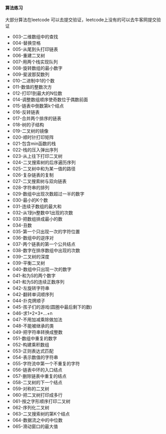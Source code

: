 #### 算法练习

大部分算法在leetcode 可以去提交验证，leetcode上没有的可以去牛客网提交验证

- 003-二维数组中的查找
- 004-替换空格
- 005-从尾到头打印链表
- 006-重建二叉树
- 007-用两个栈实现队列
- 008-旋转数组的最小数字
- 009-斐波那契数列
- 010-二进制中1的个数
- 011-数值的整数次方
- 012-打印1到最大的N位数
- 014-调整数组顺序使奇数位于偶数前面
- 015-链表中倒数第k个结点
- 016-反转链表
- 017-合并两个排序的链表
- 018-树的子结构
- 019-二叉树的镜像
- 020-顺时针打印矩阵
- 021-包含min函数的栈
- 022-栈的压入弹出序列
- 023-从上往下打印二叉树
- 024-二叉搜索树的后序遍历序列
- 025-二叉树中和为某一值的路径
- 026-复杂链表的复制
- 027-二叉搜索树与双向链表
- 028-字符串的排列
- 029-数组中出现次数超过一半的数字
- 030-最小的K个数
- 031-连续子数组的最大和
- 032-从1到n整数中1出现的次数
- 033-把数组排成最小的数
- 034-丑数
- 035-第一个只出现一次的字符位置
- 036-数组中的逆序对
- 037-两个链表的第一个公共结点
- 038-数字在排序数组中出现的次数
- 039-二叉树的深度
- 039-平衡二叉树
- 040-数组中只出现一次的数字
- 041-和为S的两个数字
- 041-和为S的连续正数序列
- 042-左旋转字符串
- 042-翻转单词顺序列
- 044-扑克牌顺子
- 045-孩子们的游戏(圆圈中最后剩下的数)
- 046-求1+2+3+...+n
- 047-不用加减乘除做加法
- 048-不能被继承的类
- 049-把字符串转换成整数
- 051-数组中重复的数字
- 052-构建乘积数组
- 053-正则表达式匹配
- 054-表示数值的字符串
- 055-字符流中第一个不重复的字符
- 056-链表中环的入口结点
- 057-删除链表中重复的结点
- 058-二叉树的下一个结点
- 059-对称的二叉树
- 060-把二叉树打印成多行
- 061-按之字形顺序打印二叉树
- 062-序列化二叉树
- 063-二叉搜索树的第K个结点
- 064-数据流之中的中位数
- 065-滑动窗口的最大值